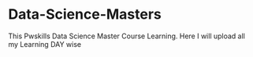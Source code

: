 # Data-Science-Masters
This  Pwskills Data Science Master Course Learning. Here I will upload all my Learning DAY wise  

